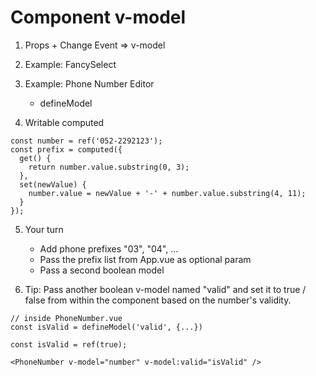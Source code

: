 # Component v-model 

1. Props + Change Event => v-model

2. Example: FancySelect

3. Example: Phone Number Editor
    - defineModel<string>

4. Writable computed

```
const number = ref('052-2292123');
const prefix = computed({
  get() {
    return number.value.substring(0, 3);
  },
  set(newValue) {
    number.value = newValue + '-' + number.value.substring(4, 11);
  }
});

```

5. Your turn
    - Add phone prefixes "03", "04", ...
    - Pass the prefix list from App.vue as optional param
    - Pass a second boolean model

6. Tip: Pass another boolean v-model named "valid" and set it
to true / false from within the component based on the number's validity.

```
// inside PhoneNumber.vue
const isValid = defineModel('valid', {...})
```

```
const isValid = ref(true);

<PhoneNumber v-model="number" v-model:valid="isValid" />
```